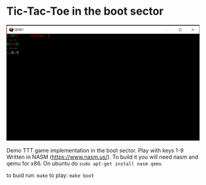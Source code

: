 # Tic-Tac-Toe in the boot sector

![Test Image 1](ttt.png)

Demo TTT game implementation in the boot sector.
Play with keys 1-9
Written in NASM (https://www.nasm.us/).
To build it you will need nasm and qemu for x86. On ubuntu do `sudo apt-get install nasm qemu`

to buid run: `make` to play: `make boot`

